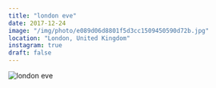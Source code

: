 ```yaml
---
title: "london eve"
date: 2017-12-24
image: "/img/photo/e089d06d8801f5d3cc1509450590d72b.jpg"
location: "London, United Kingdom"
instagram: true
draft: false
---
```


![london eve](/img/photo/e089d06d8801f5d3cc1509450590d72b.jpg)
